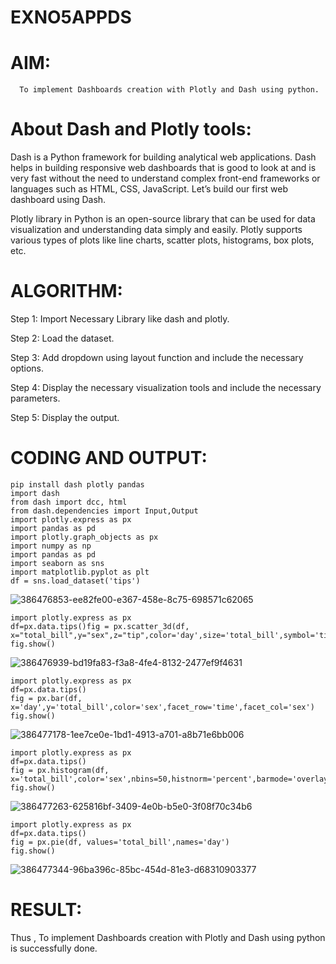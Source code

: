 # EXNO5APPDS

# AIM:

      To implement Dashboards creation with Plotly and Dash using python.
      

# About Dash and Plotly tools:

Dash is a Python framework for building analytical web applications. Dash helps in building responsive web dashboards that is good to look at and is very fast without the need to understand complex front-end frameworks or languages such as HTML, CSS, JavaScript. Let’s build our first web dashboard using Dash.

Plotly library in Python is an open-source library that can be used for data visualization and understanding data simply and easily. Plotly supports various types of plots like line charts, scatter plots, histograms, box plots, etc.


# ALGORITHM:

Step 1: Import Necessary Library like dash and plotly.

Step 2: Load the dataset.

Step 3: Add dropdown using layout function and include the necessary options.

Step 4: Display the necessary visualization tools and include the necessary parameters.

Step 5: Display the output.


# CODING AND OUTPUT:
```
pip install dash plotly pandas
import dash
from dash import dcc, html
from dash.dependencies import Input,Output
import plotly.express as px
import pandas as pd
import plotly.graph_objects as px
import numpy as np
import pandas as pd
import seaborn as sns
import matplotlib.pyplot as plt
df = sns.load_dataset('tips')
```
![386476853-ee82fe00-e367-458e-8c75-698571c62065](https://github.com/user-attachments/assets/eba9dced-eae2-44e8-8b6e-5e1107b97e0d)

```
import plotly.express as px
df=px.data.tips()fig = px.scatter_3d(df, x="total_bill",y="sex",z="tip",color='day',size='total_bill',symbol='time')
fig.show()
```
![386476939-bd19fa83-f3a8-4fe4-8132-2477ef9f4631](https://github.com/user-attachments/assets/0b222259-c761-4bc0-9edd-512f17d9649c)


```
import plotly.express as px
df=px.data.tips()
fig = px.bar(df, x='day',y='total_bill',color='sex',facet_row='time',facet_col='sex')
fig.show()
```
![386477178-1ee7ce0e-1bd1-4913-a701-a8b71e6bb006](https://github.com/user-attachments/assets/d864a261-0e89-4dcb-9d2b-7ef7f5c37d03)

```
import plotly.express as px
df=px.data.tips()
fig = px.histogram(df, x='total_bill',color='sex',nbins=50,histnorm='percent',barmode='overlay')
fig.show()
```
![386477263-625816bf-3409-4e0b-b5e0-3f08f70c34b6](https://github.com/user-attachments/assets/4cd7d00a-a814-4ef4-a189-6ee2bf019fcb)

```
import plotly.express as px
df=px.data.tips()
fig = px.pie(df, values='total_bill',names='day')
fig.show()

```
![386477344-96ba396c-85bc-454d-81e3-d68310903377](https://github.com/user-attachments/assets/e3fe0d7c-6c3b-4bd1-b7c0-9ff49890b200)


# RESULT:
Thus , To implement Dashboards creation with Plotly and Dash using python is successfully done.
